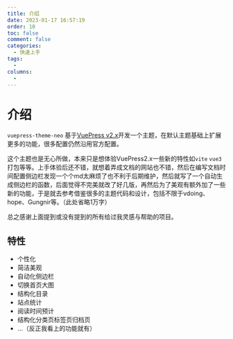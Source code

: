 ```yaml
---
title: 介绍
date: 2023-01-17 16:57:19
order: 10
toc: false
comment: false
categories:
  - 快速上手
tags:
  - 
columns:
  - 
---
```

# 介绍

`vuepress-theme-neo` 基于[VuePress v2.x](https://v2.vuepress.vuejs.org/zh/)开发一个主题，在默认主题基础上扩展更多的功能，很多配置仍然沿用官方配置。

这个主题也是无心所做，本来只是想体验VuePress2.x一些新的特性如`vite` `vue3` 打包等等。上手体验后还不错，就想着弄成文档的网站也不错，然后在编写文档时间配置侧边栏发现一个个md太麻烦了也不利于后期维护，然后就写了一个自动生成侧边栏的函数，后面觉得不完美就改了好几版，再然后为了美观有额外加了一些新的功能，于是就去参考借鉴很多的主题代码和设计，包括不限于vdoing、hope、Gungnir等。（此处省略1万字）

总之感谢上面提到或没有提到的所有给过我灵感与帮助的项目。

## 特性

- 个性化
- 简洁美观
- 自动化侧边栏
- 切换首页大图
- 结构化目录
- 站点统计
- 阅读时间预计
- 结构化分类页标签页归档页
- ...（反正我看上的功能就有）
